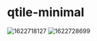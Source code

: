 # qtile-minimal
![1622718127](https://user-images.githubusercontent.com/85287376/120658946-92123900-c48e-11eb-8a55-48104670e67e.png)
![1622728699](https://user-images.githubusercontent.com/85287376/120658976-96d6ed00-c48e-11eb-89f6-cac159600857.png)
 
